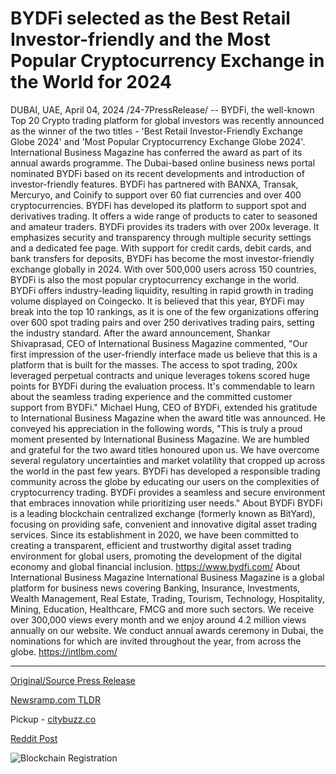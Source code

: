 # BYDFi selected as the Best Retail Investor-friendly and the Most Popular Cryptocurrency Exchange in the World for 2024

DUBAI, UAE, April 04, 2024 /24-7PressRelease/ -- BYDFi, the well-known Top 20 Crypto trading platform for global investors was recently announced as the winner of the two titles - 'Best Retail Investor-Friendly Exchange Globe 2024' and 'Most Popular Cryptocurrency Exchange Globe 2024'. International Business Magazine has conferred the award as part of its annual awards programme.  The Dubai-based online business news portal nominated BYDFi based on its recent developments and introduction of investor-friendly features. BYDFi has partnered with BANXA, Transak, Mercuryo, and Coinify to support over 60 fiat currencies and over 400 cryptocurrencies. BYDFi has developed its platform to support spot and derivatives trading. It offers a wide range of products to cater to seasoned and amateur traders. BYDFi provides its traders with over 200x leverage. It emphasizes security and transparency through multiple security settings and a dedicated fee page. With support for credit cards, debit cards, and bank transfers for deposits, BYDFi has become the most investor-friendly exchange globally in 2024. With over 500,000 users across 150 countries, BYDFi is also the most popular cryptocurrency exchange in the world.  BYDFi offers industry-leading liquidity, resulting in rapid growth in trading volume displayed on Coingecko. It is believed that this year, BYDFi may break into the top 10 rankings, as it is one of the few organizations offering over 600 spot trading pairs and over 250 derivatives trading pairs, setting the industry standard.  After the award announcement, Shankar Shivaprasad, CEO of International Business Magazine commented, "Our first impression of the user-friendly interface made us believe that this is a platform that is built for the masses. The access to spot trading, 200x leveraged perpetual contracts and unique leverages tokens scored huge points for BYDFi during the evaluation process. It's commendable to learn about the seamless trading experience and the committed customer support from BYDFi."  Michael Hung, CEO of BYDFi, extended his gratitude to International Business Magazine when the award title was announced. He conveyed his appreciation in the following words, "This is truly a proud moment presented by International Business Magazine. We are humbled and grateful for the two award titles honoured upon us. We have overcome several regulatory uncertainties and market volatility that cropped up across the world in the past few years. BYDFi has developed a responsible trading community across the globe by educating our users on the complexities of cryptocurrency trading. BYDFi provides a seamless and secure environment that embraces innovation while prioritizing user needs."  About BYDFi BYDFi is a leading blockchain centralized exchange (formerly known as BitYard), focusing on providing safe, convenient and innovative digital asset trading services. Since its establishment in 2020, we have been committed to creating a transparent, efficient and trustworthy digital asset trading environment for global users, promoting the development of the digital economy and global financial inclusion.  https://www.bydfi.com/  About International Business Magazine International Business Magazine is a global platform for business news covering Banking, Insurance, Investments, Wealth Management, Real Estate, Trading, Tourism, Technology, Hospitality, Mining, Education, Healthcare, FMCG and more such sectors. We receive over 300,000 views every month and we enjoy around 4.2 million views annually on our website. We conduct annual awards ceremony in Dubai, the nominations for which are invited throughout the year, from across the globe.  https://intlbm.com/ 

---

[Original/Source Press Release](https://www.24-7pressrelease.com/press-release/509747/bydfi-selected-as-the-best-retail-investor-friendly-and-the-most-popular-cryptocurrency-exchange-in-the-world-for-2024)
                    

[Newsramp.com TLDR](https://newsramp.com/curated-news/bydfi-wins-best-retail-investor-friendly-and-most-popular-cryptocurrency-exchange-globe-2024/d82fe99a7a3946d8ced087fb18fd5951) 


Pickup - [citybuzz.co](https://citybuzz.co/2024/04/04/bydfi-crowned-best-retail-investor-friendly-and-most-popular-crypto-exchange-for-2024)
 



[Reddit Post](https://www.reddit.com/r/CryptoNewsInfo/comments/1bvsnfm/bydfi_wins_best_retail_investorfriendly_and_most/) 



![Blockchain Registration](https://cdn.newsramp.app/24-7PressRelease/qrcode/244/4/wallrHca.webp)